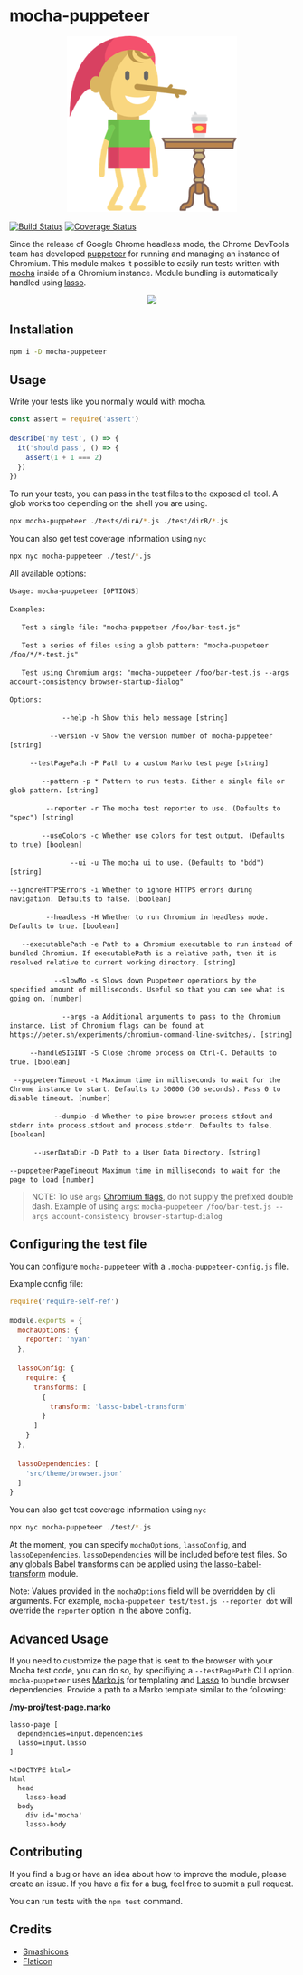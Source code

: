 # mocha-puppeteer

<p align="center">
  <img src="./logos/mocha-puppeteer.png" alt="mocha-puppeteer logo" width="300" />
</p>

[![Build Status](https://travis-ci.org/charlieduong94/mocha-puppeteer.svg?branch=master)](https://travis-ci.org/charlieduong94/mocha-puppeteer)
[![Coverage Status](https://coveralls.io/repos/github/charlieduong94/mocha-puppeteer/badge.svg?branch=master)](https://coveralls.io/github/charlieduong94/mocha-puppeteer?branch=master)


Since the release of Google Chrome headless mode, the Chrome DevTools team has developed
[puppeteer](https://github.com/GoogleChrome/puppeteer) for running and managing an instance of Chromium.
This module makes it possible to easily run tests written with [mocha](https://github.com/mochajs/mocha)
inside of a Chromium instance. Module bundling is automatically handled using
[lasso](https://github.com/lasso-js/lasso).

<p align='center'>
  <img src='https://media.giphy.com/media/3ov9k8gttSM4buyZna/giphy.gif'/>
</p>

## Installation

```bash
npm i -D mocha-puppeteer
```

## Usage

Write your tests like you normally would with mocha.

```js
const assert = require('assert')

describe('my test', () => {
  it('should pass', () => {
    assert(1 + 1 === 2)
  })
})
```

To run your tests, you can pass in the test files to the exposed cli tool. A glob works too depending
on the shell you are using.

```bash
npx mocha-puppeteer ./tests/dirA/*.js ./test/dirB/*.js
```

You can also get test coverage information using `nyc`

```bash
npx nyc mocha-puppeteer ./test/*.js
```

All available options:

```
Usage: mocha-puppeteer [OPTIONS]

Examples:

   Test a single file: "mocha-puppeteer /foo/bar-test.js"

   Test a series of files using a glob pattern: "mocha-puppeteer /foo/*/*-test.js"

   Test using Chromium args: "mocha-puppeteer /foo/bar-test.js --args account-consistency browser-startup-dialog"

Options:

             --help -h Show this help message [string]

          --version -v Show the version number of mocha-puppeteer [string]

     --testPagePath -P Path to a custom Marko test page [string]

        --pattern -p * Pattern to run tests. Either a single file or glob pattern. [string]

         --reporter -r The mocha test reporter to use. (Defaults to "spec") [string]

        --useColors -c Whether use colors for test output. (Defaults to true) [boolean]

               --ui -u The mocha ui to use. (Defaults to "bdd") [string]

--ignoreHTTPSErrors -i Whether to ignore HTTPS errors during navigation. Defaults to false. [boolean]

         --headless -H Whether to run Chromium in headless mode. Defaults to true. [boolean]

   --executablePath -e Path to a Chromium executable to run instead of bundled Chromium. If executablePath is a relative path, then it is resolved relative to current working directory. [string]

           --slowMo -s Slows down Puppeteer operations by the specified amount of milliseconds. Useful so that you can see what is going on. [number]

             --args -a Additional arguments to pass to the Chromium instance. List of Chromium flags can be found at https://peter.sh/experiments/chromium-command-line-switches/. [string]

     --handleSIGINT -S Close chrome process on Ctrl-C. Defaults to true. [boolean]

 --puppeteerTimeout -t Maximum time in milliseconds to wait for the Chrome instance to start. Defaults to 30000 (30 seconds). Pass 0 to disable timeout. [number]

           --dumpio -d Whether to pipe browser process stdout and stderr into process.stdout and process.stderr. Defaults to false. [boolean]

      --userDataDir -D Path to a User Data Directory. [string]

--puppeteerPageTimeout Maximum time in milliseconds to wait for the page to load [number]
```

> NOTE: To use `args` [Chromium flags](https://peter.sh/experiments/chromium-command-line-switches/), do not supply the prefixed double dash.
> Example of using `args`:
> `mocha-puppeteer /foo/bar-test.js --args account-consistency browser-startup-dialog`

## Configuring the test file
You can configure `mocha-puppeteer` with a `.mocha-puppeteer-config.js` file.

Example config file:

```js
require('require-self-ref')

module.exports = {
  mochaOptions: {
    reporter: 'nyan'
  },

  lassoConfig: {
    require: {
      transforms: [
        {
          transform: 'lasso-babel-transform'
        }
      ]
    }
  },

  lassoDependencies: [
    'src/theme/browser.json'
  ]
}
```

You can also get test coverage information using `nyc`

```bash
npx nyc mocha-puppeteer ./test/*.js
```

At the moment, you can specify `mochaOptions`, `lassoConfig`, and `lassoDependencies`. `lassoDependencies` will be included before
test files. So any globals
Babel transforms can be applied using the [lasso-babel-transform](https://github.com/lasso-js/lasso-babel-transform) module.

Note: Values provided in the `mochaOptions` field will be overridden by cli arguments.
For example, `mocha-puppeteer test/test.js --reporter dot` will override the `reporter` option in the
above config.

## Advanced Usage

If you need to customize the page that is sent to the browser with your Mocha
test code, you can do so, by specifiying a `--testPagePath` CLI option.
`mocha-puppeteer` uses [Marko.js](https://github.com/marko-js/marko) for
templating and [Lasso](https://github.com/lasso-js/lasso) to bundle browser
dependencies. Provide a path to a Marko template similar to the following:

**/my-proj/test-page.marko**

```marko
lasso-page [
  dependencies=input.dependencies
  lasso=input.lasso
]

<!DOCTYPE html>
html
  head
    lasso-head
  body
    div id='mocha'
    lasso-body
```

## Contributing

If you find a bug or have an idea about how to improve the module, please create an issue. If you have a fix
for a bug, feel free to submit a pull request.

You can run tests with the `npm test` command.

## Credits

- [Smashicons](https://www.flaticon.com/authors/smashicons)
- [Flaticon](https://www.flaticon.com/)
